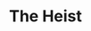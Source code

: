 ---
guid: "5ED3782C-BA50-4F22-A3A7-6F42AC332DDC"
title: "The Heist"
description: "A thrilling episode on the OlympusDAO hack and the two options for hacking in web3. Discover the pros and cons of white hat hacking and the new responsible disclosure in the world of cryptocurrencies."
pubDate: "Tue, 22 Nov 2022 18:00:00 -0500"
itunes-explicit: "no"
itunes-episode: 51
itunes-episodeType: full

# More info
youtube-full: https://youtu.be/wbJzPuW_-CE
discussion: https://twitter.com/fulldecent/status/1595204554718601218

# Timeline
timeline:
  - seconds: 0
    title: Intro
  - seconds: 42
    title: OlympusDAO hack
  - seconds: 97
    title: Two options for hacking
  - seconds: 149
    title: If you hack then you decide whether to return
  - seconds: 187
    title: Should you "responsibly disclose"?
  - seconds: 925
    title: Etherscan needs better source code view
  - seconds: 962
    title: I support Tor
  - seconds: 1023
    title: Tracing shell games of stolen tokens


# File information
enclosure-url: "https://media.phor.net/csh/2022-11-22-episode-51.m4a"
enclosure-length: 25661695
enclosure-type: "audio/x-m4a"
itunes-duration: 1211

# CSH information
badges: []
---